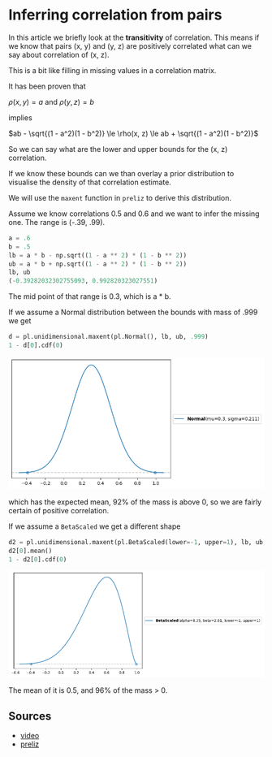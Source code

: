 # Inferring correlation from pairs

In this article we briefly look at the **transitivity** of correlation. This means if we know that
pairs (x, y) and (y, z) are positively correlated what can we say about correlation of (x, z).

This is a bit like filling in missing values in a correlation matrix.

It has been proven that

$\rho(x, y) = a$ and $\rho(y, z) = b$

implies

$ab - \sqrt{(1 - a^2)(1 - b^2)} \le \rho(x, z) \le ab + \sqrt{(1 - a^2)(1 - b^2)}$

So we can say what are the lower and upper bounds for the (x, z) correlation.

If we know these bounds can we than overlay a prior distribution to visualise the density of that correlation
estimate.

We will use the `maxent` function in `preliz` to derive this distribution.

Assume we know correlations 0.5 and 0.6 and we want to infer the missing one. The range is (-.39, .99).

```py
a = .6
b = .5
lb = a * b - np.sqrt((1 - a ** 2) * (1 - b ** 2))
ub = a * b + np.sqrt((1 - a ** 2) * (1 - b ** 2))
lb, ub
(-0.39282032302755093, 0.992820323027551)
```

The mid point of that range is 0.3, which is a * b.

If we assume a Normal distribution between the bounds with mass of .999 we get

```py
d = pl.unidimensional.maxent(pl.Normal(), lb, ub, .999)
1 - d[0].cdf(0)
```

![](plot3.png)

which has the expected mean, 92% of the mass is above 0, so we are fairly certain of positive correlation. 

If we assume a `BetaScaled` we get a different shape

```py
d2 = pl.unidimensional.maxent(pl.BetaScaled(lower=-1, upper=1), lb, ub, .999)
d2[0].mean()
1 - d2[0].cdf(0)
```

![](plot4.png)

The mean of it is 0.5, and 96% of the mass > 0.

## Sources

- [video](https://www.youtube.com/watch?v=0d66hPBC38Y)
- [preliz](https://preliz.readthedocs.io/en/latest/)